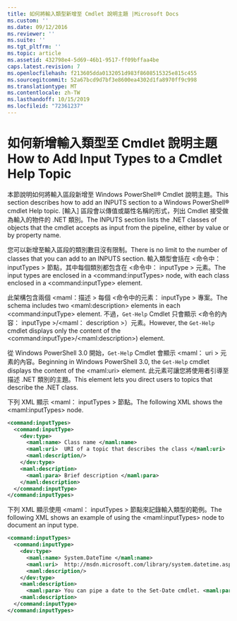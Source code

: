 ```yaml
---
title: 如何將輸入類型新增至 Cmdlet 說明主題 |Microsoft Docs
ms.custom: ''
ms.date: 09/12/2016
ms.reviewer: ''
ms.suite: ''
ms.tgt_pltfrm: ''
ms.topic: article
ms.assetid: 432798e4-5d69-46b1-9517-ff09bffaa4be
caps.latest.revision: 7
ms.openlocfilehash: f213605dda0132051d983f8608515325e815c455
ms.sourcegitcommit: 52a67bcd9d7bf3e8600ea4302d1fa8970ff9c998
ms.translationtype: MT
ms.contentlocale: zh-TW
ms.lasthandoff: 10/15/2019
ms.locfileid: "72361237"
---
```

# <a name="how-to-add-input-types-to-a-cmdlet-help-topic"></a><span data-ttu-id="2507a-102">如何新增輸入類型至 Cmdlet 說明主題</span><span class="sxs-lookup"><span data-stu-id="2507a-102">How to Add Input Types to a Cmdlet Help Topic</span></span>

<span data-ttu-id="2507a-103">本節說明如何將輸入區段新增至 Windows PowerShell® Cmdlet 說明主題。</span><span class="sxs-lookup"><span data-stu-id="2507a-103">This section describes how to add an INPUTS section to a Windows PowerShell® cmdlet Help topic.</span></span> <span data-ttu-id="2507a-104">[輸入] 區段會以傳值或屬性名稱的形式，列出 Cmdlet 接受做為輸入的物件的 .NET 類別。</span><span class="sxs-lookup"><span data-stu-id="2507a-104">The INPUTS section lists the .NET classes of objects that the cmdlet accepts as input from the pipeline, either by value or by property name.</span></span>

<span data-ttu-id="2507a-105">您可以新增至輸入區段的類別數目沒有限制。</span><span class="sxs-lookup"><span data-stu-id="2507a-105">There is no limit to the number of classes that you can add to an INPUTS section.</span></span> <span data-ttu-id="2507a-106">輸入類型會括在 \<命令中： inputTypes > 節點，其中每個類別都包含在 \<命令中： inputType > 元素。</span><span class="sxs-lookup"><span data-stu-id="2507a-106">The input types are enclosed in a \<command:inputTypes> node, with each class enclosed in a  \<command:inputType> element.</span></span>

<span data-ttu-id="2507a-107">此架構包含兩個 \<maml：描述 > 每個 \<命令中的元素： inputType > 專案。</span><span class="sxs-lookup"><span data-stu-id="2507a-107">The schema includes two \<maml:description> elements in each \<command:inputType> element.</span></span> <span data-ttu-id="2507a-108">不過，`Get-Help` Cmdlet 只會顯示 \<命令的內容： inputType >/\<maml： description >）元素。</span><span class="sxs-lookup"><span data-stu-id="2507a-108">However, the `Get-Help` cmdlet displays only the content of the \<command:inputType>/\<maml:description>) element.</span></span>

<span data-ttu-id="2507a-109">從 Windows PowerShell 3.0 開始，`Get-Help` Cmdlet 會顯示 \<maml： uri > 元素的內容。</span><span class="sxs-lookup"><span data-stu-id="2507a-109">Beginning in Windows PowerShell 3.0, the `Get-Help` cmdlet displays the content of the \<maml:uri> element.</span></span> <span data-ttu-id="2507a-110">此元素可讓您將使用者引導至描述 .NET 類別的主題。</span><span class="sxs-lookup"><span data-stu-id="2507a-110">This element lets you direct users to topics that describe the .NET class.</span></span>

<span data-ttu-id="2507a-111">下列 XML 顯示 \<maml： inputTypes > 節點。</span><span class="sxs-lookup"><span data-stu-id="2507a-111">The following XML shows the \<maml:inputTypes> node.</span></span>

```xml
<command:inputTypes>
  <command:inputType>
    <dev:type>
      <maml:name> Class name </maml:name>
      <maml:uri>  URI of a topic that describes the class </maml:uri>
      <maml:description/>
    </dev:type>
    <maml:description>
      <maml:para> Brief description </maml:para>
    </maml:description>
  </command:inputType>
</command:inputTypes>
```

<span data-ttu-id="2507a-112">下列 XML 顯示使用 \<maml： inputTypes > 節點來記錄輸入類型的範例。</span><span class="sxs-lookup"><span data-stu-id="2507a-112">The following XML shows an example of using the \<maml:inputTypes> node to document an input type.</span></span>

```xml
<command:inputTypes>
  <command:inputType>
    <dev:type>
      <maml:name> System.DateTime </maml:name>
      <maml:uri>  http://msdn.microsoft.com/library/system.datetime.aspx </maml:uri>
      <maml:description/>
    </dev:type>
    <maml:description>
      <maml:para> You can pipe a date to the Set-Date cmdlet. <maml:para>
    <maml:description>
  </command:inputType>
</command:inputTypes>
```